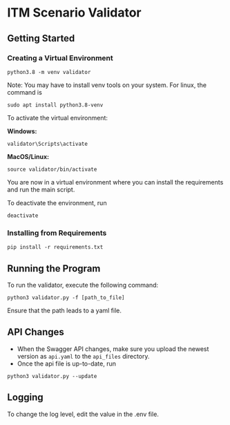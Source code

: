 # ITM Scenario Validator

## Getting Started

### Creating a Virtual Environment
```
python3.8 -m venv validator
```
Note: You may have to install venv tools on your system. For linux, the command is
```
sudo apt install python3.8-venv
```

To activate the virtual environment:

**Windows:**
```
validator\Scripts\activate
```

**MacOS/Linux:**
```
source validator/bin/activate
```

You are now in a virtual environment where you can install the requirements and run the main script.

To deactivate the environment, run
```
deactivate
```

### Installing from Requirements
```
pip install -r requirements.txt
```

## Running the Program
To run the validator, execute the following command:
```
python3 validator.py -f [path_to_file]
```
Ensure that the path leads to a yaml file.

## API Changes
- When the Swagger API changes, make sure you upload the newest version as `api.yaml` to the `api_files` directory.
- Once the api file is up-to-date, run 
```
python3 validator.py --update
```

## Logging
To change the log level, edit the value in the .env file.
